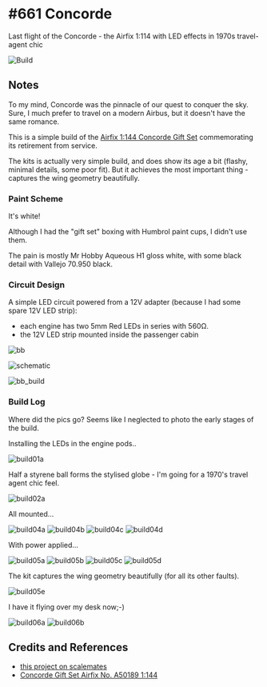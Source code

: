 # #661 Concorde

Last flight of the Concorde - the Airfix 1:114 with LED effects in 1970s travel-agent chic

![Build](./assets/Concorde_build.jpg?raw=true)

## Notes

To my mind, Concorde was the pinnacle of our quest to conquer the sky.
Sure, I much prefer to travel on a modern Airbus, but it doesn't have the same romance.

This is a simple build of the
[Airfix 1:144 Concorde Gift Set](https://www.scalemates.com/kits/airfix-a50189-concorde--1325492)
commemorating its retirement from service.

The kits is actually very simple build, and does show its age a bit (flashy, minimal details, some poor fit).
But it achieves the most important thing - captures the wing geometry beautifully.

### Paint Scheme

It's white!

Although I had the "gift set" boxing with Humbrol paint cups,
I didn't use them.

The pain is mostly Mr Hobby Aqueous H1 gloss white,
with some black detail with Vallejo 70.950 black.

### Circuit Design

A simple LED circuit powered from a 12V adapter (because I had some spare 12V LED strip):

* each engine has two 5mm Red LEDs in series with 560Ω.
* the 12V LED strip mounted inside the passenger cabin

![bb](./assets/Concorde_bb.jpg?raw=true)

![schematic](./assets/Concorde_schematic.jpg?raw=true)

![bb_build](./assets/Concorde_bb_build.jpg?raw=true)

### Build Log

Where did the pics go? Seems like I neglected to photo the early stages of the build.

Installing the LEDs in the engine pods..

![build01a](./assets/build01a.jpg?raw=true)

Half a styrene ball forms the stylised globe - I'm going for a 1970's travel agent chic feel.

![build02a](./assets/build02a.jpg?raw=true)

All mounted...

![build04a](./assets/build04a.jpg?raw=true)
![build04b](./assets/build04b.jpg?raw=true)
![build04c](./assets/build04c.jpg?raw=true)
![build04d](./assets/build04d.jpg?raw=true)

With power applied...

![build05a](./assets/build05a.jpg?raw=true)
![build05b](./assets/build05b.jpg?raw=true)
![build05c](./assets/build05c.jpg?raw=true)
![build05d](./assets/build05d.jpg?raw=true)

The kit captures the wing geometry beautifully (for all its other faults).

![build05e](./assets/build05e.jpg?raw=true)

I have it flying over my desk now;-)

![build06a](./assets/build06a.jpg?raw=true)
![build06b](./assets/build06b.jpg?raw=true)

## Credits and References

* [this project on scalemates](https://www.scalemates.com/profiles/mate.php?id=74137&p=projects&project=131454)
* [Concorde Gift Set Airfix No. A50189 1:144](https://www.scalemates.com/kits/airfix-a50189-concorde--1325492)
